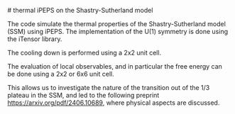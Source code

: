 # thermal iPEPS on the Shastry-Sutherland model


The code simulate the thermal properties of the Shastry-Sutherland model (SSM) using iPEPS. The implementation of the U(1) symmetry is done using the iTensor library. 

The cooling down is performed using a 2x2 unit cell. 

The evaluation of local observables, and in particular the free energy can be done using a  2x2 or 6x6 unit cell. 

This allows us to investigate the nature of the transition out of the 1/3 plateau in the SSM, and led to the following preprint https://arxiv.org/pdf/2406.10689, where physical aspects are discussed. 
